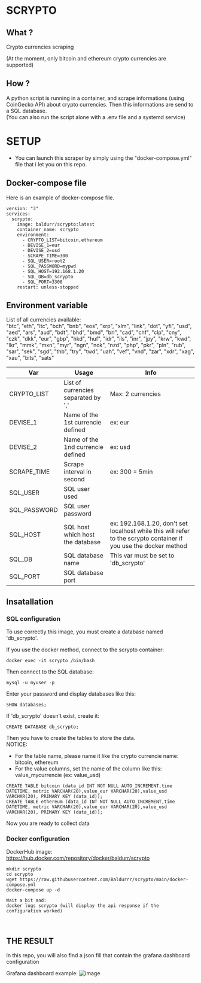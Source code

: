 # SCRYPTO

## What ?
Crypto currencies scraping

(At the moment, only bitcoin and ethereum crypto currencies are supported)

## How ?
A python script is running in a container, and scrape informations (using CoinGecko API) about crypto currencies. Then this informations are send to a SQL database.</br>
(You can also run the script alone with a .env file and a systemd service)
</br>

# SETUP
- You can launch this scraper by simply using the "docker-compose.yml" file that i let you on this repo.

## Docker-compose file
Here is an example of docker-compose file.

```
version: "3"
services:
  scrypto:
    image: baldurr/scrypto:latest
    container_name: scrypto
    environment:
      - CRYPTO_LIST=bitcoin,ethereum
      - DEVISE_1=eur
      - DEVISE_2=usd
      - SCRAPE_TIME=300
      - SQL_USER=root2
      - SQL_PASSWORD=mypwd
      - SQL_HOST=192.168.1.20
      - SQL_DB=db_scrypto
      - SQL_PORT=3308
    restart: unless-stopped
```

## Environment variable

List of all currencies available:</br>
  "btc",
  "eth",
  "ltc",
  "bch",
  "bnb",
  "eos",
  "xrp",
  "xlm",
  "link",
  "dot",
  "yfi",
  "usd",
  "aed",
  "ars",
  "aud",
  "bdt",
  "bhd",
  "bmd",
  "brl",
  "cad",
  "chf",
  "clp",
  "cny",
  "czk",
  "dkk",
  "eur",
  "gbp",
  "hkd",
  "huf",
  "idr",
  "ils",
  "inr",
  "jpy",
  "krw",
  "kwd",
  "lkr",
  "mmk",
  "mxn",
  "myr",
  "ngn",
  "nok",
  "nzd",
  "php",
  "pkr",
  "pln",
  "rub",
  "sar",
  "sek",
  "sgd",
  "thb",
  "try",
  "twd",
  "uah",
  "vef",
  "vnd",
  "zar",
  "xdr",
  "xag",
  "xau",
  "bits",
  "sats"
</br>
  
| Var         | Usage | Info |
|-------------|-------|------|
| CRYPTO_LIST | List of currencies separated by ','    | Max: 2 currencies    |
| DEVISE_1    | Name of the 1st currencie defined      |   ex: eur   |
| DEVISE_2    | Name of the 1nd currencie defined    |     ex: usd |
| SCRAPE_TIME    | Scrape interval in second  |  ex: 300 = 5min    |
| SQL_USER    | SQL user used  |      |   |   |
| SQL_PASSWORD    | SQL user password   |      |   |   |
| SQL_HOST    | SQL host which host the database  |  ex: 192.168.1.20, don't set localhost while this will refer to the scrypto container if you use the docker method|
| SQL_DB    |   SQL database name   | This var must be set to 'db_scrypto'    |
| SQL_PORT    |  SQL database port     |      |



## Insatallation

### SQL configuration
To use correctly this image, you must create a database named 'db_scrypto'.

If you use the docker method, connect to the scrypto container:
```
docker exec -it scrypto /bin/bash
```

Then connect to the SQL database:
```
mysql -u myuser -p
```

Enter your password and display databases like this:
```
SHOW databases;
```
If 'db_scrypto' doesn't exist, create it:
```
CREATE DATABASE db_scrypto;
```

Then you have to create the tables to store the data.</br>
NOTICE: </br>
- For the table name, please name it like the crypto currencie name: bitcoin, ethereum
- For the value columns, set the name of the column like this: value_mycurrencie (ex: value_usd)

```
CREATE TABLE bitcoin (data_id INT NOT NULL AUTO_INCREMENT,time DATETIME, metric VARCHAR(20),value_eur VARCHAR(20),value_usd VARCHAR(20), PRIMARY KEY (data_id));
CREATE TABLE ethereum (data_id INT NOT NULL AUTO_INCREMENT,time DATETIME, metric VARCHAR(20),value_eur VARCHAR(20),value_usd VARCHAR(20), PRIMARY KEY (data_id));
```

Now you are ready to collect data
</br>

### Docker configuration

DockerHub image: https://hub.docker.com/repository/docker/baldurr/scrypto

```
mkdir scrypto
cd scrypto
wget https://raw.githubusercontent.com/Baldurrr/scrypto/main/docker-compose.yml
docker-compose up -d

Wait a bit and:
docker logs scrypto (will display the api response if the configuration worked)
```

</br>

## THE RESULT
In this repo, you will also find a json fill that contain the grafana dashboard configuration

Grafana dashboard example:
![image](https://user-images.githubusercontent.com/77190420/122207393-60dc3480-cea2-11eb-86e9-2a731e26809b.png)

